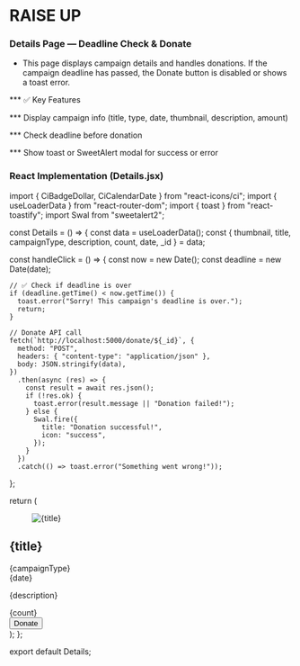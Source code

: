 # RAISE UP

### Details Page — Deadline Check & Donate

- This page displays campaign details and handles donations.
  If the campaign deadline has passed, the Donate button is disabled or shows a toast error.

\*\*\* ✅ Key Features

\*\*\* Display campaign info (title, type, date, thumbnail, description, amount)

\*\*\* Check deadline before donation

\*\*\* Show toast or SweetAlert modal for success or error

### React Implementation (Details.jsx)

import { CiBadgeDollar, CiCalendarDate } from "react-icons/ci";
import { useLoaderData } from "react-router-dom";
import { toast } from "react-toastify";
import Swal from "sweetalert2";

const Details = () => {
  const data = useLoaderData();
  const { thumbnail, title, campaignType, description, count, date, _id } = data;

  const handleClick = () => {
    const now = new Date();
    const deadline = new Date(date);

    // ✅ Check if deadline is over
    if (deadline.getTime() < now.getTime()) {
      toast.error("Sorry! This campaign's deadline is over.");
      return;
    }

    // Donate API call
    fetch(`http://localhost:5000/donate/${_id}`, {
      method: "POST",
      headers: { "content-type": "application/json" },
      body: JSON.stringify(data),
    })
      .then(async (res) => {
        const result = await res.json();
        if (!res.ok) {
          toast.error(result.message || "Donation failed!");
        } else {
          Swal.fire({
            title: "Donation successful!",
            icon: "success",
          });
        }
      })
      .catch(() => toast.error("Something went wrong!"));
  };

  return (
    <div className="flex flex-col justify-center items-center w-11/12 mx-auto py-8">
      <div className="card bg-base-100 shadow-sm">
        <figure>
          <img src={thumbnail} alt={title} />
        </figure>
        <div className="card-body">
          <h2 className="font-extrabold text-3xl">{title}</h2>
          <div className="flex justify-between items-center">
            <div className="badge badge-outline border-[#31cfd4] text-[15px]">{campaignType}</div>
            <div className="badge text-[15px]">
              <CiCalendarDate className="text-2xl" /> {date}
            </div>
          </div>
          <p className="text-[17px] py-2">{description}</p>
          <div className="pb-3 flex items-center gap-2 text-[15px]">
            <CiBadgeDollar className="text-2xl" /> {count}
          </div>
          <button
            onClick={handleClick}
            className="btn bg-[#31cfd4] text-white"
          >
            Donate
          </button>
        </div>
      </div>
    </div>
  );
};

export default Details;
